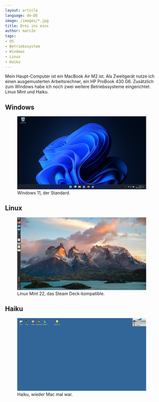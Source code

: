 ```yaml
---
layout: article
language: de-DE
image: /images/*.jpg
title: Drei ins eins
author: marc2o
tags:
- OS
- Betriebssystem
- Windows
- Linux
- Haiku
---
```


Mein Haupt-Computer ist ein MacBook Air M2 ist. Als Zweitgerät nutze ich einen ausgemusterten Arbeitsrechner, ein HP ProBook 430 G6. Zusätzlich zum Windows habe ich noch zwei weitere Betriebssysteme eingerichtet. Linux Mint und Haiku.

<!-- more -->

## Windows

<figure>
	<img src="/images/screenshot-windows-11.png" alt="Windows 11 Screenshot">
	<figcaption>Windows 11, der Standard.</figcaption>
</figure>

## Linux

<figure>
	<img src="/images/screenshot-linux-mint-22.png" alt="Linux Mint Screenshot">
	<figcaption>Linux Mint 22, das Steam Deck-kompatible.</figcaption>
</figure>

## Haiku

<figure>
	<img src="/images/screenshot-haiku.png" alt="Haiku OS Screenshot">
	<figcaption>Haiku, wieder Mac mal war.</figcaption>
</figure>